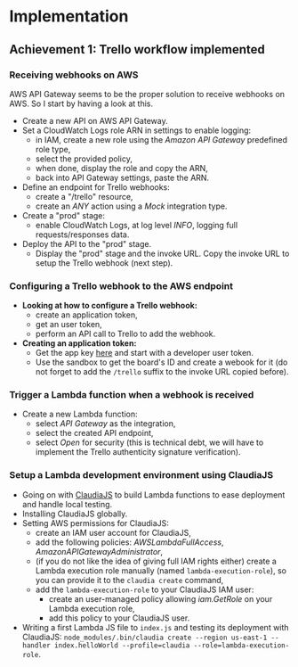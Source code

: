 # Implementation

## Achievement 1: Trello workflow implemented

### Receiving webhooks on AWS

AWS API Gateway seems to be the proper solution to receive webhooks on AWS. So I start by having a look at this.

- Create a new API on AWS API Gateway.
- Set a CloudWatch Logs role ARN in settings to enable logging:
  - in IAM, create a new role using the _Amazon API Gateway_ predefined role type,
  - select the provided policy,
  - when done, display the role and copy the ARN,
  - back into API Gateway settings, paste the ARN.
- Define an endpoint for Trello webhooks:
  - create a "/trello" resource,
  - create an _ANY_ action using a _Mock_ integration type.
- Create a "prod" stage:
  - enable CloudWatch Logs, at log level _INFO_, logging full requests/responses data.
- Deploy the API to the "prod" stage.
  - Display the "prod" stage and the invoke URL. Copy the invoke URL to setup the Trello webhook (next step).

### Configuring a Trello webhook to the AWS endpoint

- **Looking at how to configure a Trello webhook:**
  - create an application token,
  - get an user token,
  - perform an API call to Trello to add the webhook.
- **Creating an application token:**
  - Get the app key [here](https://trello.com/app-key) and start with a developer user token.
  - Use the sandbox to get the board's ID and create a webook for it (do not forget to add the `/trello` suffix to the invoke URL copied before).

### Trigger a Lambda function when a webhook is received

- Create a new Lambda function:
  - select _API Gateway_ as the integration,
  - select the created API endpoint,
  - select _Open_ for security (this is technical debt, we will have to implement the Trello authenticity signature verification).

### Setup a Lambda development environment using ClaudiaJS

- Going on with [ClaudiaJS](https://claudiajs.com) to build Lambda functions to ease deployment and handle local testing.
- Installing ClaudiaJS globally.
- Setting AWS permissions for ClaudiaJS:
  - create an IAM user account for ClaudiaJS,
  - add the following policies: _AWSLambdaFullAccess_, _AmazonAPIGatewayAdministrator_,
  - (if you do not like the idea of giving full IAM rights either) create a Lambda execution role manually (named `lambda-execution-role`), so you can provide it to the `claudia create` command,
  - add the `lambda-execution-role` to your ClaudiaJS IAM user:
    - create an user-managed policy allowing _iam.GetRole_ on your Lambda execution role,
    - add this policy to your ClaudiaJS user.
- Writing a first Lambda JS file to `index.js` and testing its deployment with ClaudiaJS: `node_modules/.bin/claudia create --region us-east-1 --handler index.helloWorld --profile=claudia --role=lambda-execution-role`.
